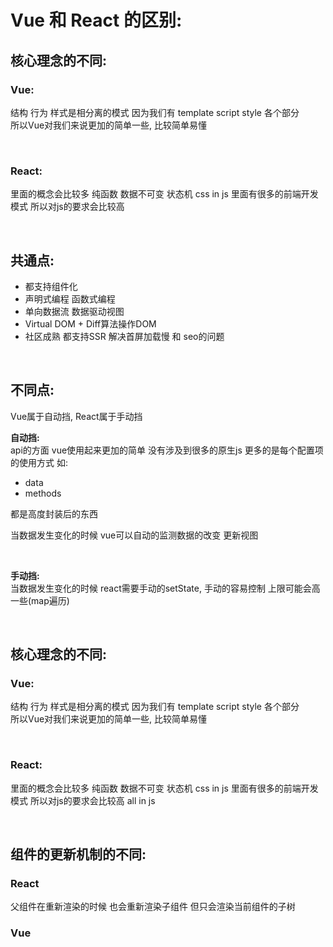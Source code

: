 # Vue 和 React 的区别:

## 核心理念的不同:
### Vue:
结构 行为 样式是相分离的模式 因为我们有 template script style 各个部分  
所以Vue对我们来说更加的简单一些, 比较简单易懂

<br>

### React:
里面的概念会比较多 纯函数 数据不可变 状态机 css in js 里面有很多的前端开发模式 所以对js的要求会比较高

<br>

## 共通点:
- 都支持组件化
- 声明式编程 函数式编程
- 单向数据流 数据驱动视图
- Virtual DOM + Diff算法操作DOM
- 社区成熟 都支持SSR 解决首屏加载慢 和 seo的问题

<br>

## 不同点:
Vue属于自动挡, React属于手动挡

**自动挡:**  
api的方面 vue使用起来更加的简单 没有涉及到很多的原生js 更多的是每个配置项的使用方式 如:
- data
- methods

都是高度封装后的东西

当数据发生变化的时候 vue可以自动的监测数据的改变 更新视图

<br>

**手动挡:**  
当数据发生变化的时候 react需要手动的setState, 手动的容易控制 上限可能会高一些(map遍历)

<br>

## 核心理念的不同:
### Vue:
结构 行为 样式是相分离的模式 因为我们有 template script style 各个部分  
所以Vue对我们来说更加的简单一些, 比较简单易懂

<br>

### React:
里面的概念会比较多 纯函数 数据不可变 状态机 css in js 里面有很多的前端开发模式 所以对js的要求会比较高 all in js

<br>

## 组件的更新机制的不同:

### React
父组件在重新渲染的时候 也会重新渲染子组件 但只会渲染当前组件的子树

### Vue

<br><br>

